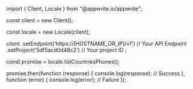 import { Client, Locale } from "@appwrite.io/appwrite";

const client = new Client();

const locale = new Locale(client);

client
    .setEndpoint('https://[HOSTNAME_OR_IP]/v1') // Your API Endpoint
    .setProject('5df5acd0d48c2') // Your project ID
;

const promise = locale.listCountriesPhones();

promise.then(function (response) {
    console.log(response); // Success
}, function (error) {
    console.log(error); // Failure
});